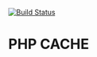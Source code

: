 [![Build Status](https://travis-ci.org/rubyrainbows/php-cache.png?branch=master)](https://travis-ci.org/rubyrainbows/php-cache)

# PHP CACHE